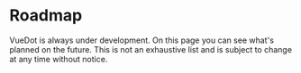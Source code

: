 # Roadmap

VueDot is always under development. On this page you can see what's planned on the future. This is not an exhaustive list and is subject to change at any time without notice.

<Timeline
  :items="[
    {
      status: 'next',
      date: 'Q2 2019',
      title: 'v1.7.0 Release',
      body: '100% __tests coverage__.'
    },
    {
      status: 'pending',
      date: 'Q1 2019',
      title: 'v1.6.x Release',
      body: 'Add __FileUpload__ component.'
    },
    {
      status: 'done',
      date: 'January 2019',
      title: 'v1.6.0 Release',
      body: 'Add __DataList__ component.'
    },
    {
      status: 'done',
      date: 'January 2019',
      title: 'Documentation v2.0',
      body: '__Total refactoring of the documentation__ using a custom Vuepress theme.'
    },
    {
      status: 'done',
      date: 'November 2018',
      title: 'v1.5 Release',
      body: 'Add __themes__, __improve documentation__ and __reduce lib size__.'
    },
    {
      status: 'done',
      date: 'November 2018',
      title: 'v1.4 Release',
      body: 'Use __Vue plugin architecture__, improve documentation. Refactor __BirthDatepicker__, improve existing components, add __TypeScript typings__ and __release script__.'
    },
    {
      status: 'done',
      date: 'September 2018',
      title: 'v1.0 Release',
      body: 'First __major release__!'
    }
  ]"
/>

